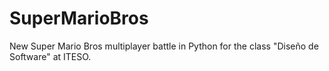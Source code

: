 # SuperMarioBros
New Super Mario Bros multiplayer battle in Python for the class "Diseño de Software" at ITESO.
